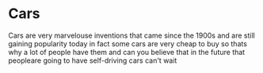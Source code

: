 # Cars

Cars are very marvelouse inventions that came since the 1900s and are still gaining popularity today in fact some cars are very cheap to buy so thats why a lot of people have them and can you believe that in the future that peopleare going to have self-driving cars can't wait
